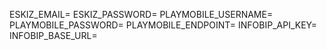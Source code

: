 ESKIZ_EMAIL=
ESKIZ_PASSWORD=
PLAYMOBILE_USERNAME=
PLAYMOBILE_PASSWORD=
PLAYMOBILE_ENDPOINT=
INFOBIP_API_KEY=
INFOBIP_BASE_URL=